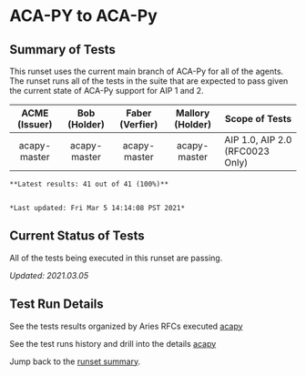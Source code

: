 # ACA-PY to ACA-Py

## Summary of Tests


 This runset uses the current main branch of ACA-Py for all of the agents. The runset runs all of the tests in the suite
 that are expected to pass given the current state of ACA-Py support for AIP 1 and 2.
 


|  ACME (Issuer) | Bob (Holder) | Faber (Verfier) | Mallory (Holder) | Scope of Tests |
| :------------: | :----------: | :-------------: | :--------------: | -------------- |
| acapy-master | acapy-master | acapy-master | acapy-master | AIP 1.0, AIP 2.0 (RFC0023 Only) |

```tip
**Latest results: 41 out of 41 (100%)**


*Last updated: Fri Mar 5 14:14:08 PST 2021*
```

## Current Status of Tests

All of the tests being executed in this runset are passing.

*Updated: 2021.03.05*

## Test Run Details
See the tests results organized by Aries RFCs executed [acapy](https://allure.vonx.io/api/allure-docker-service/projects/acapy/reports/latest/index.html?redirect=false#behaviors)

See the test runs history and drill into the details [acapy](https://allure.vonx.io/allure-docker-service-ui/projects/acapy/reports/latest)

Jump back to the [runset summary](./README.md).

